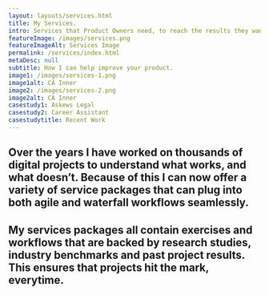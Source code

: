 ```yaml
---
layout: layouts/services.html
title: My Services.
intro: Services that Product Owners need, to reach the results they want.
featureImage: /images/services.png
featureImageAlt: Services Image
permalink: /services/index.html
metaDesc: null
subtitle: How I can help improve your product.
image1: /images/services-1.png
image1alt: CA Inner
image2: /images/services-2.png
image2alt: CA Inner
casestudy1: Askews Legal
casestudy2: Career Assistant
casestudytitle: Recent Work
---
```


## Over the years I have worked on thousands of digital projects to understand what works, and what doesn’t. Because of this I can now offer a variety of service packages that can plug into both agile and waterfall workflows seamlessly.

## My services packages all contain exercises and workflows that are backed by research studies, industry benchmarks and past project results. This ensures that projects hit the mark, everytime. 